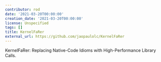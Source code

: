 ```yaml
---
contributor: rod
date: '2021-03-20T00:00:00'
creation_date: '2021-03-20T00:00:00'
license: Unspecified
tags: []
title: KernelFaRer
external_url: https://github.com/jaopaulolc/KernelFaRer
---
```


KernelFaRer: Replacing Native-Code Idioms with High-Performance Library Calls.
